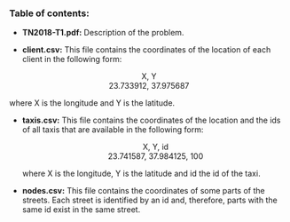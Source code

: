 ### Table of contents:

- __TN2018-T1.pdf:__ Description of the problem.

- __client.csv:__ This file contains the coordinates of the location of each client in the following form:

<p align="center">X, Y <br>
  23.733912, 37.975687</p>
where X is the longitude and Y is the latitude.

- __taxis.csv:__ This file contains the coordinates of the location and the ids of all taxis that are available in the following form:

  <p align="center">X, Y, id <br>
    23.741587, 37.984125, 100</p>

  where X is the longitude, Y is the latitude and id the id of the taxi.

- __nodes.csv:__ This file contains the coordinates of some parts of the streets. Each street is identified by an id and, therefore, parts with the same id exist in the same street.